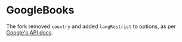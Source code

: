 GoogleBooks
===========

The fork removed `country` and added `langRestrict` to options, as per [Google's API docs](https://developers.google.com/books/docs/v1/using#query-params).
